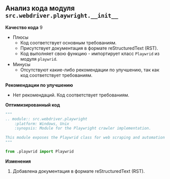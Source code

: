 ## Анализ кода модуля `src.webdriver.playwright.__init__`

**Качество кода**
9
- Плюсы
    - Код соответствует основным требованиям.
    - Присутствует документация в формате reStructuredText (RST).
    - Код выполняет свою функцию - импортирует класс `Playwrid` из модуля `playwrid`.
- Минусы
    - Отсутствуют какие-либо рекомендации по улучшению, так как код соответствует требованиям.

**Рекомендации по улучшению**

- Нет рекомендаций. Код соответствует требованиям.

**Оптимизированный код**

```python
"""
.. module:: src.webdriver.playwright
    :platform: Windows, Unix
    :synopsis: Module for the Playwright crawler implementation.

This module exposes the Playwrid class for web scraping and automation tasks using Playwright.
"""

from .playwrid import Playwrid
```

**Изменения**

1. Добавлена документация в формате reStructuredText (RST).